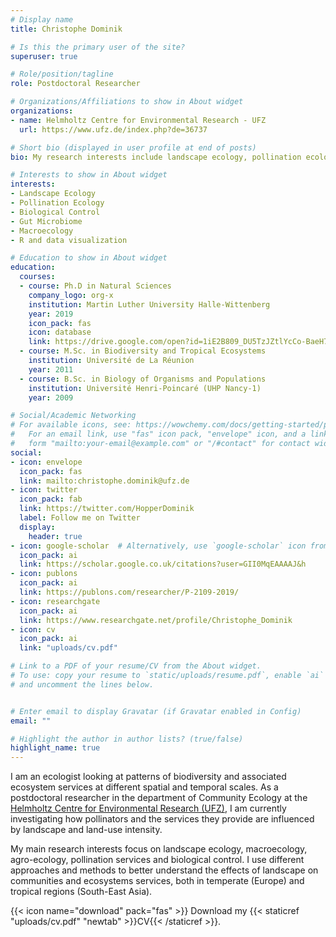 ```yaml
---
# Display name
title: Christophe Dominik

# Is this the primary user of the site?
superuser: true

# Role/position/tagline
role: Postdoctoral Researcher

# Organizations/Affiliations to show in About widget
organizations:
- name: Helmholtz Centre for Environmental Research - UFZ
  url: https://www.ufz.de/index.php?de=36737

# Short bio (displayed in user profile at end of posts)
bio: My research interests include landscape ecology, pollination ecology, biological control, gut microbiome, and agroecology.

# Interests to show in About widget
interests:
- Landscape Ecology
- Pollination Ecology
- Biological Control
- Gut Microbiome
- Macroecology
- R and data visualization

# Education to show in About widget
education:
  courses:
  - course: Ph.D in Natural Sciences
    company_logo: org-x
    institution: Martin Luther University Halle-Wittenberg
    year: 2019
    icon_pack: fas
    icon: database
    link: https://drive.google.com/open?id=1iE2B809_DU5TzJZtlYcCo-BaeH72PmTl
  - course: M.Sc. in Biodiversity and Tropical Ecosystems
    institution: Université de La Réunion
    year: 2011
  - course: B.Sc. in Biology of Organisms and Populations
    institution: Université Henri-Poincaré (UHP Nancy-1)
    year: 2009

# Social/Academic Networking
# For available icons, see: https://wowchemy.com/docs/getting-started/page-builder/#icons
#   For an email link, use "fas" icon pack, "envelope" icon, and a link in the
#   form "mailto:your-email@example.com" or "/#contact" for contact widget.
social:
- icon: envelope
  icon_pack: fas
  link: mailto:christophe.dominik@ufz.de
- icon: twitter
  icon_pack: fab
  link: https://twitter.com/HopperDominik
  label: Follow me on Twitter
  display:
    header: true
- icon: google-scholar  # Alternatively, use `google-scholar` icon from `ai` icon pack
  icon_pack: ai
  link: https://scholar.google.co.uk/citations?user=GII0MqEAAAAJ&h
- icon: publons
  icon_pack: ai
  link: https://publons.com/researcher/P-2109-2019/  
- icon: researchgate
  icon_pack: ai
  link: https://www.researchgate.net/profile/Christophe_Dominik
- icon: cv
  icon_pack: ai
  link: "uploads/cv.pdf"

# Link to a PDF of your resume/CV from the About widget.
# To use: copy your resume to `static/uploads/resume.pdf`, enable `ai` icons in `params.toml`,
# and uncomment the lines below.


# Enter email to display Gravatar (if Gravatar enabled in Config)
email: ""

# Highlight the author in author lists? (true/false)
highlight_name: true
---
```


I am an ecologist looking at patterns of biodiversity and associated ecosystem services at different spatial and temporal scales. As a postdoctoral researcher in the department of Community Ecology at the [Helmholtz Centre for Environmental Research (UFZ)](https://www.ufz.de/index.php?de=36737), I am currently investigating how pollinators and the services they provide are influenced by landscape and land-use intensity.  

My main research interests focus on landscape ecology, macroecology, agro-ecology, pollination services and biological control. I use different approaches and methods to better understand the effects of landscape on communities and ecosystems services, both in temperate (Europe) and tropical regions (South-East Asia).

{{< icon name="download" pack="fas" >}} Download my {{< staticref "uploads/cv.pdf" "newtab" >}}CV{{< /staticref >}}.

